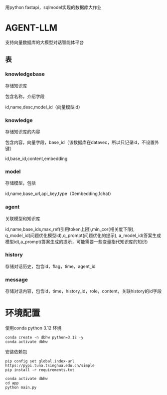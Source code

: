用python fastapi，sqlmodel实现的数据库大作业


# AGENT-LLM

支持向量数据库的大模型对话智能体平台

## 表

### knowledgebase

存储知识库

包含名称，介绍字段

id,name,desc,model_id（向量模型id）

### knowledge

存储知识库的内容

包含内容，向量字段，base_id（该数据库在datavec，所以只记录id，不设置外键）

id,base_id,content,embedding

### model

存储模型，包括

id,name,base_url,api_key,type（0embedding,1chat）

### agent

关联模型和知识库

id,name,base_ids,max_ref(引用token上限),min_cor(相关度下限),
q_model_id(问题优化模型id),q_prompt(问题优化的提示),
a_model_id(答案生成模型id),a_prompt(答案生成的提示，可能需要一些变量指代知识库的知识)

### history

存储对话历史，包含id，flag，time，agent_id

### message

存储对话内容，包含id，time，history_id，role，content，关联history的id字段



# 环境配置

使用conda python 3.12 环境
```shell
conda create -n dbhw python=3.12 -y
conda activate dbhw
```

安装依赖包
```shell
pip config set global.index-url https://pypi.tuna.tsinghua.edu.cn/simple
pip install -r requirements.txt
```


```shell
conda activate dbhw
cd app
python main.py
```